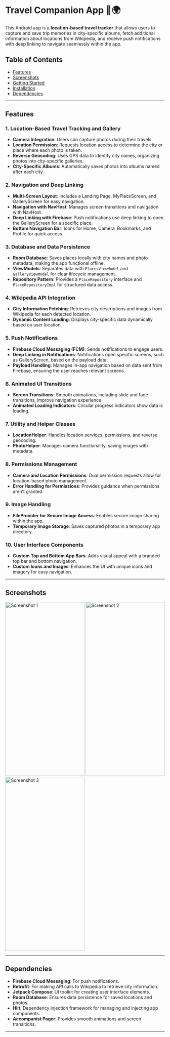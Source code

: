 # Travel Companion App 📸🌍

This Android app is a **location-based travel tracker** that allows users to capture and save trip memories in city-specific albums, fetch additional information about locations from Wikipedia, and receive push notifications with deep linking to navigate seamlessly within the app.

## Table of Contents
- [Features](#features)
- [Screenshots](#screenshots)
- [Getting Started](#getting-started)
- [Installation](#installation)
- [Dependencies](#dependencies)

---

## Features

### 1. Location-Based Travel Tracking and Gallery
   - **Camera Integration**: Users can capture photos during their travels.
   - **Location Permission**: Requests location access to determine the city or place where each photo is taken.
   - **Reverse Geocoding**: Uses GPS data to identify city names, organizing photos into city-specific galleries.
   - **City-Specific Albums**: Automatically saves photos into albums named after each city.

### 2. Navigation and Deep Linking
   - **Multi-Screen Layout**: Includes a Landing Page, MyPlaceScreen, and GalleryScreen for easy navigation.
   - **Navigation with NavHost**: Manages screen transitions and navigation with NavHost.
   - **Deep Linking with Firebase**: Push notifications use deep linking to open the GalleryScreen for a specific place.
   - **Bottom Navigation Bar**: Icons for Home, Camera, Bookmarks, and Profile for quick access.

### 3. Database and Data Persistence
   - **Room Database**: Saves places locally with city names and photo metadata, making the app functional offline.
   - **ViewModels**: Separates data with `PlacesViewModel` and `GalleryViewModel` for clear lifecycle management.
   - **Repository Pattern**: Provides a `PlaceRepository` interface and `PlaceRepositoryImpl` for structured data access.

### 4. Wikipedia API Integration
   - **City Information Fetching**: Retrieves city descriptions and images from Wikipedia for each detected location.
   - **Dynamic Content Loading**: Displays city-specific data dynamically based on user location.

### 5. Push Notifications
   - **Firebase Cloud Messaging (FCM)**: Sends notifications to engage users.
   - **Deep Linking in Notifications**: Notifications open specific screens, such as GalleryScreen, based on the payload data.
   - **Payload Handling**: Manages in-app navigation based on data sent from Firebase, ensuring the user reaches relevant screens.

### 6. Animated UI Transitions
   - **Screen Transitions**: Smooth animations, including slide and fade transitions, improve navigation experience.
   - **Animated Loading Indicators**: Circular progress indicators show data is loading.

### 7. Utility and Helper Classes
   - **LocationHelper**: Handles location services, permissions, and reverse geocoding.
   - **PhotoHelper**: Manages camera functionality, saving images with metadata.

### 8. Permissions Management
   - **Camera and Location Permissions**: Dual permission requests allow for location-based photo management.
   - **Error Handling for Permissions**: Provides guidance when permissions aren’t granted.

### 9. Image Handling
   - **FileProvider for Secure Image Access**: Enables secure image sharing within the app.
   - **Temporary Image Storage**: Saves captured photos in a temporary app directory.

### 10. User Interface Components
   - **Custom Top and Bottom App Bars**: Adds visual appeal with a branded top bar and bottom navigation.
   - **Custom Icons and Images**: Enhances the UI with unique icons and imagery for easy navigation.

---

## Screenshots

<img src="https://github.com/user-attachments/assets/bc5e15d9-464b-4fa5-89e1-1fb32a89cb7e" alt="Screenshot 1" width="250" height="550"/>
<img src="https://github.com/user-attachments/assets/e2264245-998d-4eb4-b2c3-f563d1cb8209" alt="Screenshot 2" width="250" height="550"/>
<img src="https://github.com/user-attachments/assets/1d9ff69d-2e83-44b6-83a6-f996fd7c3bea" alt="Screenshot 3" width="250" height="550"/>


---

## Dependencies

- **Firebase Cloud Messaging**: For push notifications.
- **Retrofit**: For making API calls to Wikipedia to retrieve city information.
- **Jetpack Compose**: UI toolkit for creating user interface elements.
- **Room Database**: Ensures data persistence for saved locations and photos.
- **Hilt**: Dependency injection framework for managing and injecting app components.
- **Accompanist Pager**: Provides smooth animations and screen transitions.

---


